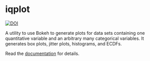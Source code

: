 # iqplot

[![DOI](https://data.caltech.edu/badge/286918597.svg)](https://data.caltech.edu/badge/latestdoi/286918597)

A utility to use Bokeh to generate plots for data sets containing one quantitative variable and an arbitrary many categorical variables. It generates box plots, jitter plots, histograms, and ECDFs.

Read the [documentation](http://iqplot.github.io/) for details.